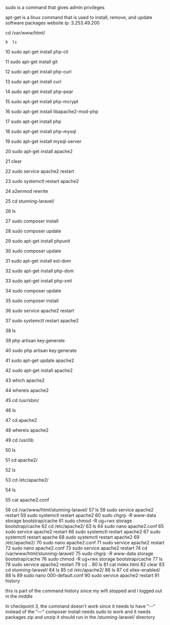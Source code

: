 sudo is a command that gives admin privileges

apt-get is a linux command that is used to install, remove, and update software packages
website ip: 3.253.49.200

 cd /var/www/html/
 
    9  ls
    
   10  sudo apt-get install php-cli
   
   11  sudo apt-get install git
   
   12  sudo apt-get install php-curl
   
   13  sudo apt-get install curl
   
   14  sudo apt-get install php-pear
   
   15  sudo apt-get install php-mcrypt
   
   16  sudo apt-get install libapache2-mod-php
   
   17  sudo apt-get install php
   
   18  sudo apt-get install php-mysql
   
   19  sudo apt-get install mysql-server
   
   20  sudo apt-get install apache2
   
   21  clear
   
   22  sudo service apache2 restart
   
   23  sudo systemctl restart apache2
   
   24  a2enmod rewrite
   
   25  cd stunning-laravel/
   
   26  ls
   
   27  sudo composer install
   
   28  sudo composer update
   
   29  sudo apt-get install phpunit
   
   30  sudo composer update
   
   31  sudo apt-get install est-dom
   
   32  sudo apt-get install php-dom
   
   33  sudo apt-get install php-xml
   
   34  sudo composer update
   
   35  sudo composer install
   
   36  sudo service apache2 restart
   
   37  sudo systemctl restart apache2
   
   38  ls
   
   39  php artisan key:generate
   
   40  sudo php artisan key:generate
   
   41  sudo apt-get update apache2
   
   42  sudo apt-get install apache2
   
   43  which apache2
   
   44  whereis apache2
   
   45  cd /usr/sbin/
   
   46  ls
   
   47  cd apache2
   
   48  whereis apache2
   
   49  cd /usr/lib
   
   50  ls
   
   51  cd apache2/
   
   52  ls
   
   53  cd /etc/apache2/
   
   54  ls
   
   55  cat apache2.conf
   
   56  cd /var/www/html/stunning-laravel/
   57  ls
   58  sudo service apache2 restart
   59  sudo systemctl restart apache2
   60  sudo chgrp -R www-data storage bootstrap/cache
   61  sudo chmod -R ug+rwx storage bootstrap/cache
   62  cd /etc/apache2/
   63  ls
   64  sudo nano apache2.conf
   65  sudo service apache2 restart
   66  sudo systemctl restart apache2
   67  sudo systemctl restart apache
   68  sudo systemctl restart apache2
   69  /etc/apache2/
   70  sudo nano apache2.conf
   71  sudo service apache2 restart
   72  sudo nano apache2.conf
   73  sudo service apache2 restart
   74  cd /var/www/html/stunning-laravel/
   75  sudo chgrp -R www-data storage bootstrap/cache
   76  sudo chmod -R ug+rwx storage bootstrap/cache
   77  ls
   78  sudo service apache2 restart
   79  cd ..
   80  ls
   81  cat index.html
   82  clear
   83  cd stunning-laravel/
   84  ls
   85  cd /etc/apache2/
   86  ls
   87  cd sites-enabled/
   88  ls
   89  sudo nano 000-default.conf
   90  sudo service apache2 restart
   91  history
   
   
this is part of the command history since my wifi stopped and i logged out in the middle

In checkpoint 3, the command doesn't work since it needs to have "--" instead of the "—"
composer install needs sudo to work and it needs packages zip and unzip it should run in the /stunning-laravel/ directory


